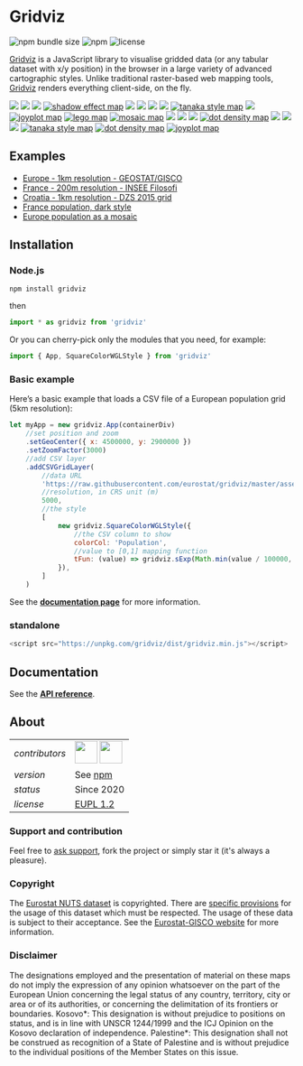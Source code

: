 # Gridviz

![npm bundle size](https://img.shields.io/bundlephobia/minzip/gridviz)
![npm](https://img.shields.io/npm/v/gridviz)
![license](https://img.shields.io/badge/license-EUPL-success)

[Gridviz](https://github.com/eurostat/gridviz/) is a JavaScript library to visualise gridded data (or any tabular dataset with x/y position) in the browser in a large variety of advanced cartographic styles. Unlike traditional raster-based web mapping tools, [Gridviz](https://github.com/eurostat/gridviz/) renders everything client-side, on the fly.

[![](/docs/img/overviews/ov_accessibility.png)](https://eurostat.github.io/gridviz/docs/reference#shapecolorsize-style)
[![](/docs/img/overviews/ov_side_cat.png)](https://eurostat.github.io/gridviz/docs/reference#side-category-style)
[![](/docs/img/overviews/ov_age_balance.png)](https://eurostat.github.io/gridviz/docs/reference#shapecolorsize-style)
[![shadow effect map](/docs/img/overviews/ov_choco.png)](https://eurostat.github.io/gridviz/docs/reference#side-style)
[![](/docs/img/overviews/ov_dark.png)](https://eurostat.github.io/gridviz/docs/reference#square-color-webgl-style)
[![](/docs/img/overviews/ov_kersmoo.png)](https://eurostat.github.io/gridviz/docs/reference#kernel-smoothing)
[![](/docs/img/overviews/ov_pillar_simple.png)](https://eurostat.github.io/gridviz/docs/reference#pillars-style)
[![](/docs/img/overviews/ov_donut.png)](https://eurostat.github.io/gridviz/docs/reference#shapecolorsize-style)
[![tanaka style map](/docs/img/overviews/ov_tanaka_dark.png)](https://eurostat.github.io/gridviz/docs/reference#tanaka-style)
[![](/docs/img/overviews/ov_flag.png)](https://eurostat.github.io/gridviz/docs/reference#composition-style)
[![joyplot map](/docs/img/overviews/ov_joyplot_shade.png)](https://eurostat.github.io/gridviz/docs/reference#joyplot-style)
[![lego map](/docs/img/overviews/ov_lego.png)](https://eurostat.github.io/gridviz/docs/reference#lego-style)
[![mosaic map](/docs/img/overviews/ov_mosaic.png)](https://eurostat.github.io/gridviz/docs/reference#mosaic-style)
[![](/docs/img/overviews/ov_piechart.png)](https://eurostat.github.io/gridviz/docs/reference#composition-style)
[![](/docs/img/overviews/ov_pillar.png)](https://eurostat.github.io/gridviz/docs/reference#pillars-style)
[![](/docs/img/overviews/ov_text_elevation.png)](https://eurostat.github.io/gridviz/docs/reference#text-style)
[![dot density map](/docs/img/overviews/ov_dotdensity_random.png)](https://eurostat.github.io/gridviz/docs/reference#dot-density-style)
[![](/docs/img/overviews/ov_popchange.png)](https://eurostat.github.io/gridviz/docs/reference#shapecolorsize-style)
[![](/docs/img/overviews/ov_ring.png)](https://eurostat.github.io/gridviz/docs/reference#composition-style)
[![](/docs/img/overviews/ov_segment.png)](https://eurostat.github.io/gridviz/docs/reference#segment-style)
[![tanaka style map](/docs/img/overviews/ov_tanaka.png)](https://eurostat.github.io/gridviz/docs/reference#tanaka-style)
[![dot density map](/docs/img/overviews/ov_dotdensity.png)](https://eurostat.github.io/gridviz/docs/reference#dot-density-style)
[![joyplot map](/docs/img/overviews/ov_joyplot.png)](https://eurostat.github.io/gridviz/docs/reference#joyplot-style)

## Examples

-   [Europe - 1km resolution - GEOSTAT/GISCO](https://eurostat.github.io/gridviz/examples/EUR.html)
-   [France - 200m resolution - INSEE Filosofi](https://eurostat.github.io/gridviz/examples/FR.html)
-   [Croatia - 1km resolution - DZS 2015 grid](https://eurostat.github.io/gridviz/examples/HR.html)
-   [France population, dark style](https://eurostat.github.io/gridviz/examples/styles/squarecolorwgl_dark.html)
-   [Europe population as a mosaic](https://eurostat.github.io/gridviz/examples/styles/mosaic_full.html)

## Installation

### Node.js

```Shell
npm install gridviz
```

then

```javascript
import * as gridviz from 'gridviz'
```

Or you can cherry-pick only the modules that you need, for example:

```javascript
import { App, SquareColorWGLStyle } from 'gridviz'
```

### Basic example

Here’s a basic example that loads a CSV file of a European population grid (5km resolution):

```javascript
let myApp = new gridviz.App(containerDiv)
    //set position and zoom
    .setGeoCenter({ x: 4500000, y: 2900000 })
    .setZoomFactor(3000)
    //add CSV layer
    .addCSVGridLayer(
        //data URL
        'https://raw.githubusercontent.com/eurostat/gridviz/master/assets/csv/Europe/pop_2018_5km.csv',
        //resolution, in CRS unit (m)
        5000,
        //the style
        [
            new gridviz.SquareColorWGLStyle({
                //the CSV column to show
                colorCol: 'Population',
                //value to [0,1] mapping function
                tFun: (value) => gridviz.sExp(Math.min(value / 100000, 1), -15),
            }),
        ]
    )
```

See the **[documentation page](https://eurostat.github.io/gridviz/docs/reference)** for more information.

### standalone

```javascript
<script src="https://unpkg.com/gridviz/dist/gridviz.min.js"></script>
```

## Documentation

See the **[API reference](https://eurostat.github.io/gridviz/docs/reference)**.

## About

|                |                                                                                                                                                                                       |
| -------------- | ------------------------------------------------------------------------------------------------------------------------------------------------------------------------------------- |
| _contributors_ | [<img src="https://github.com/jgaffuri.png" height="40" />](https://github.com/jgaffuri) [<img src="https://github.com/JoeWDavies.png" height="40" />](https://github.com/JoeWDavies) |
| _version_      | See [npm](https://www.npmjs.com/package/gridviz?activeTab=versions)                                                                                                                   |
| _status_       | Since 2020                                                                                                                                                                            |
| _license_      | [EUPL 1.2](LICENSE)                                                                                                                                                                   |

### Support and contribution

Feel free to [ask support](https://github.com/eurostat/gridviz/issues/new), fork the project or simply star it (it's always a pleasure).

### Copyright

The [Eurostat NUTS dataset](http://ec.europa.eu/eurostat/web/nuts/overview) is copyrighted. There are [specific provisions](https://ec.europa.eu/eurostat/web/gisco/geodata/reference-data/administrative-units-statistical-units) for the usage of this dataset which must be respected. The usage of these data is subject to their acceptance. See the [Eurostat-GISCO website](http://ec.europa.eu/eurostat/web/gisco/geodata/reference-data/administrative-units-statistical-units/nuts) for more information.

### Disclaimer

The designations employed and the presentation of material on these maps do not imply the expression of any opinion whatsoever on the part of the European Union concerning the legal status of any country, territory, city or area or of its authorities, or concerning the delimitation of its frontiers or boundaries. Kosovo*: This designation is without prejudice to positions on status, and is in line with UNSCR 1244/1999 and the ICJ Opinion on the Kosovo declaration of independence. Palestine*: This designation shall not be construed as recognition of a State of Palestine and is without prejudice to the individual positions of the Member States on this issue.
